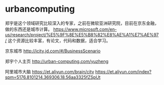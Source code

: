 # urbancomputing 
郑宇是这个领域研究比较深入的专家，之前在微软亚洲研究院，目前在京东金融，做的东西还是城市计算。
https://www.microsoft.com/en-us/research/project/%E5%9F%8E%E5%B8%82%E8%AE%A1%E7%AE%97/
这个资源比较丰富，有论文，代码和数据，适合学习。

京东城市 http://icity.jd.com/#/BusinessScenario

郑宇个人主页 http://urban-computing.com/yuzheng

阿里城市大脑 https://et.aliyun.com/brain/city
https://et.aliyun.com/index?spm=5176.8101214.369306.18.56aa3325fZSpUt 
